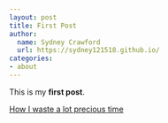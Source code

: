 ```yaml
---
layout: post
title: First Post
author:
  name: Sydney Crawford 
  url: https://sydney121518.github.io/
categories:
- about
---
```


This is my **first post**.

[How I waste a lot precious time](https://www.netflix.com/browse)
